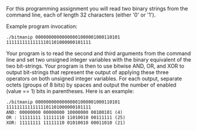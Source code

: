 For this programming assignment you will read two binary strings from the command line, each of length 32 characters (either '0' or '1').  

Example program invocation:

    ./bitmanip 00000000000000001000001000110101 11111111111111101101000000101111
    
Your program is to read the second and third arguments from the command line and set two unsigned integer variables with the binary equivalent of the two bit-strings. Your program is then to use bitwise AND, OR, and XOR to output bit-strings that represent the output of applying these three operators on both unsigned integer variables. For each output, separate octets (groups of 8 bits) by spaces and output the number of enabled (value == 1) bits in parentheses. 
Here is an example:

    ./bitmanip 00000000000000001000001000110101 11111111111111101101000000101111
    AND: 00000000 00000000 10000000 00100101 (4)
    OR : 11111111 11111110 11010010 00111111 (25)
    XOR: 11111111 11111110 01010010 00011010 (21)
